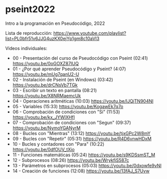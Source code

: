 # pseint2022

Intro a la programación en Pseudocódigo, 2022

Lista de reproducción:  https://www.youtube.com/playlist?list=PL0bfr51v6JJG4uzKX0ejYp1gm8c10aVI3

Videos individuales:

 - 00 - Presentación del curso de Pseudocódigo con Pseint (02:41) https://youtu.be/0oGOXZ87IUQ
 - 01 - ¿Por qué aprender Pseudocódigo y Pseint? (4:07) https://youtu.be/mUg7qanU2-U
 - 02 - Instalación de Pseint (en Windows) (03:42) https://youtu.be/drCNsVb7TGk
 - 03 - Escribir un texto en pantalla (08:21) https://youtu.be/X8NRMaemcUk
 - 04 - Operaciones aritméticas (10:03) https://youtu.be/IJQjTN904NI
 - 05 - Variables (15:33) https://youtu.be/KogawEk7q7o
 - 06 - Comprobación de condiciones con "Si" (11:53) https://youtu.be/kx_JYWlXHfI
 - 07 - Comprobación de condiciones con "Segun" (09:37) https://youtu.be/NymoYGANyrM
 - 08 - Bucles con "Mientras" (13:12) https://youtu.be/tjxGPc2W8mY
 - 09 - Bucles con "Repetir" (05:31) https://youtu.be/R4D6vnwHDxM
 - 10 - Bucles y contadores con "Para" (10:22) https://youtu.be/0dfOUV_tXio
 - 11 - Funciones matemáticas (05:24) https://youtu.be/s9KDSsmST_M
 - 12 - Subprocesos (08:26) https://youtu.be/WrykfiS587c
 - 13 - Parámetros en subprocesos (05:03) https://youtu.be/0dxowfe9vNI
 - 14 - Creación de funciones (12:08) https://youtu.be/13fAJ_S7Uvw
